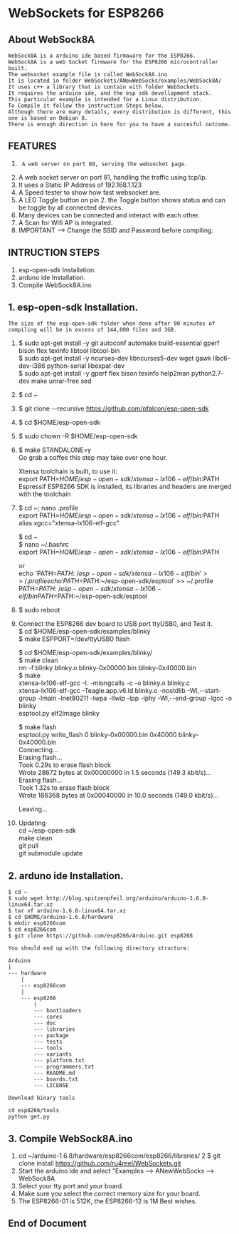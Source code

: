 # WebSockets for ESP8266


## About WebSock8A
	WebSock8A is a arduino ide based firmaware for the ESP8266.  
	WebSock8A is a web Socket firmware for the ESP8266 microcontroller built.  
	The websocket example file is called WebSock8A.ino  
	It is located in folder WebSockets/ANewWebSocks/examples/WebSock8A/  
	It uses c++ a library that is contain with folder WebSockets.  
	It requires the arduino ide, and the esp sdk devellopment stack.  
	This particular example is intended for a Linux distribution.  
	To Compile it follow the instruction Steps below.  
	Although there are many details, every distribution is different, this one is based on Debian 8.  
	There is enough direction in here for you to have a succesful outcome.  


## FEATURES
1.      A web server on port 80, serving the websocket page.  
2.	A web socket server on port 81, handling the traffic using tcp/ip.    
3.	It uses a Static IP Address of 192.168.1.123  
4.	A Speed tester to show how fast websocket are.  
5.	A LED Toggle button on pin 2. the Toggle button shows status and can be toggle by all connected devices.  
6.	Many devices can be connected and interact with each other.  
7.	A Scan for Wifi AP is integrated.  
8.	IMPORTANT --> Change the SSID  and Password before compiling.  


## INTRUCTION STEPS
1.	esp-open-sdk Installation.  
2.	arduno ide Installation.  
3.	Compile WebSock8A.ino  
	


## 1.	esp-open-sdk Installation. 
	The size of the esp-open-sdk folder when done after 90 minutes of compiling will be in excess of 144,000 files and 3GB.  
1.	$ sudo apt-get install -y git autoconf automake build-essential gperf bison flex texinfo libtool libtool-bin  
        $ sudo apt-get install -y ncurses-dev libncurses5-dev wget gawk libc6-dev-i386 python-serial libexpat-dev  
	$ sudo apt-get install -y gperf flex bison texinfo help2man python2.7-dev make unrar-free sed  
2.	$ cd ~  
3.	$ git clone --recursive https://github.com/pfalcon/esp-open-sdk  
4.	$ cd $HOME/esp-open-sdk  
5.	$ sudo chown -R $HOME/esp-open-sdk  
6.	$ make STANDALONE=y  
	Go grab a coffee this step may take over one hour.  

	Xtensa toolchain is built, to use it:  
	export PATH=$HOME/esp-open-sdk/xtensa-lx106-elf/bin:$PATH  
	Espressif ESP8266 SDK is installed, its libraries and headers are merged with the toolchain  

7.	$ cd ~; nano .profile  
	export PATH=$HOME/esp-open-sdk/xtensa-lx106-elf/bin:$PATH  
	alias xgcc="xtensa-lx106-elf-gcc"  

	$ cd ~  
	$ nano ~/.bashrc  
	export PATH=$HOME/esp-open-sdk/xtensa-lx106-elf/bin:$PATH  

	or  
	echo 'PATH=$PATH:~/esp-open-sdk/xtensa-lx106-elf/bin' >> ~/.profile  
	echo 'PATH=$PATH:~/esp-open-sdk/esptool' >> ~/.profile  
	PATH=$PATH:~/esp-open-sdk/xtensa-lx106-elf/bin  
	PATH=$PATH:~/esp-open-sdk/esptool  

8.	$ sudo reboot   
9.	Connect the ESP8266 dev board to USB port ttyUSB0, and Test it.  
	$ cd $HOME/esp-open-sdk/examples/blinky  
	$ make ESPPORT=/dev/ttyUSB0 flash  

	$ cd $HOME/esp-open-sdk/examples/blinky/  
	$ make clean  
	rm -f blinky blinky.o blinky-0x00000.bin blinky-0x40000.bin  
	$ make  
	xtensa-lx106-elf-gcc -I. -mlongcalls   -c -o blinky.o blinky.c  
	xtensa-lx106-elf-gcc -Teagle.app.v6.ld  blinky.o  -nostdlib -Wl,--start-group -lmain -lnet80211 -lwpa -llwip -lpp -lphy -Wl,--end-group -lgcc -o blinky  
	esptool.py elf2image blinky  

	$ make flash  
	esptool.py write_flash 0 blinky-0x00000.bin 0x40000 blinky-0x40000.bin  
	Connecting...  
	Erasing flash...  
	Took 0.29s to erase flash block  
	Wrote 28672 bytes at 0x00000000 in 1.5 seconds (149.3 kbit/s)...  
	Erasing flash...  
	Took 1.32s to erase flash block  
	Wrote 186368 bytes at 0x00040000 in 10.0 seconds (149.0 kbit/s)...  

	Leaving...  

10.	Updating  
	cd ~/esp-open-sdk  
	make clean  
	git pull  
	git submodule update  



## 2.	arduno ide Installation. 

	$ cd ~  
	$ sudo wget http://blog.spitzenpfeil.org/arduino/arduino-1.6.8-linux64.tar.xz  
	$ tar xf arduino-1.6.8-linux64.tar.xz  
	$ cd $HOME/arduino-1.6.8/hardware  
	$ mkdir esp8266com  
	$ cd esp8266com  
	$ git clone https://github.com/esp8266/Arduino.git esp8266  

	You should end up with the following directory structure:  

	Arduino  
	|  
	--- hardware  
	    |  
	    --- esp8266com  
		|  
		--- esp8266  
		    |  
		    --- bootloaders  
		    --- cores  
		    --- doc  
		    --- libraries  
		    --- package  
		    --- tests  
		    --- tools  
		    --- variants  
		    --- platform.txt  
		    --- programmers.txt  
		    --- README.md  
		    --- boards.txt  
		    --- LICENSE  

	Download binary tools  

	cd esp8266/tools  
	python get.py  




## 3.	Compile WebSock8A.ino 

1.	cd ~/arduino-1.6.8/hardware/esp8266com/esp8266/libraries/
2	$ git clone install https://github.com/ru4reel/WebSockets.git 
3.	Start the arduino ide and select "Examples --> ANewWebSocks --> WebSock8A
4.	Select your tty port and your board.
5.	Make sure you select the correct memory size for your board.
6.	The ESP8266-01 is 512K, the ESP8266-12 is 1M
	Best wishes.

## End of Document

